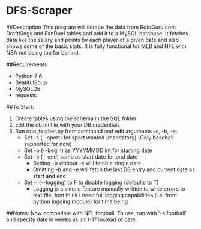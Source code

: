# DFS-Scraper

##Description
This program will scrape the data from RotoGuru.com DraftKings and FanDuel tables and add it to a MySQL database. It fetches data like the salary and points by each player of a given date and also shows some of the basic stats.  It is fully functional for MLB and NFL with NBA not being too far behind. 

##Requirements
* Python 2.6
* BeatifulSoup
* MySQLDB
* requests

##To Start: 
1. Create tables using the schema in the SQL folder
2. Edit the db.ini file with your DB credentials
3. Run roto_fetcher.py from command and edit arguments -s, -b, -e: 
    * Set -s (--sport) for sport wanted (mandatory) (Only baseball supported for now)
    * Set -b (--begin) as YYYYMMDD int for starting date
    * Set -e (--end) same as start date for end date
      - Setting -b without -e will fetch a single date
      - Omitting -b and -e will fetch the last DB entry and current date as start and end 
    * Set -l (--logging) to F to disable logging (defaults to T)
      - Logging is a simple feature manually written to write errors to text file, font think I need full logging capabilities (i.e. from python logging module) for time being
            
##Notes: 
Now compatible with NFL football. To use, run with '-s football' and specify date in weeks as int 1-17 instead of date.  
